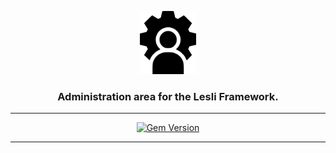 <p align="center">
	<img width="90" alt="LesliCloud logo" src="../app/assets/images/lesli_admin/admin-logo.svg" />
    <h3 align="center">Administration area for the Lesli Framework.</h3>
</p>

<hr/>
    <p align="center">
        <a target="blank" href="https://rubygems.org/gems/lesli_admin">
            <img src="https://badge.fury.io/rb/lesli_admin.svg" alt="Gem Version" height="24">
        </a>
    </p>
<hr/>
